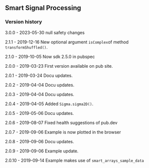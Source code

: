 ## Smart Signal Processing

### Version history

 3.0.0 - 2023-05-30 null safety changes

 2.1.1 - 2019-12-16 New optional argument `isComplex`of method  `transformShuffled()`.

 2.1.0 - 2019-10-05 Now sdk 2.5.0 in pubspec

 2.0.0 - 2019-03-23 First version available on pub site.

 2.0.1 - 2019-03-24 Docu updates.

 2.0.2 - 2019-04-04 Docu updates.

 2.0.3 - 2019-04-04 Docu updates.

 2.0.4 - 2019-04-05 Added `Sigma.sigma2D()`.

 2.0.5 - 2019-05-06 Docu updates.

 2.0.6 - 2019-08-07 Fixed health suggestions of pub.dev

 2.0.7 - 2019-09-06 Example is now plotted in the browser

 2.0.8 - 2019-09-06 Docu updates.

 2.0.9 - 2019-09-06 Example update.

 2.0.10 - 2019-09-14 Example makes use of `smart_arrays_sample_data`

